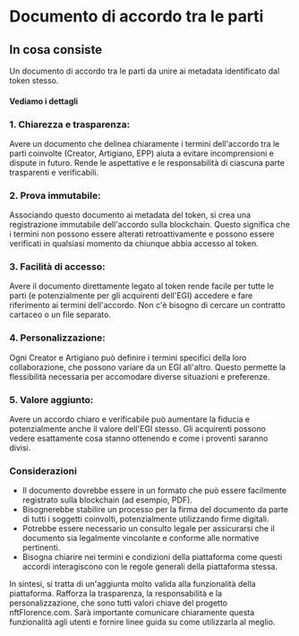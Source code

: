 # Documento di accordo tra le parti

## In cosa consiste
Un documento di accordo tra le parti da unire ai metadata identificato dal token stesso.

#### Vediamo i dettagli

### 1. Chiarezza e trasparenza: 
Avere un documento che delinea chiaramente i termini dell'accordo tra le parti coinvolte (Creator, Artigiano, EPP) aiuta a evitare incomprensioni e dispute in futuro. Rende le aspettative e le responsabilità di ciascuna parte trasparenti e verificabili.

###  2. Prova immutabile: 
Associando questo documento ai metadata del token, si crea una registrazione immutabile dell'accordo sulla blockchain. Questo significa che i termini non possono essere alterati retroattivamente e possono essere verificati in qualsiasi momento da chiunque abbia accesso al token.

### 3. Facilità di accesso: 
Avere il documento direttamente legato al token rende facile per tutte le parti (e potenzialmente per gli acquirenti dell'EGI) accedere e fare riferimento ai termini dell'accordo. Non c'è bisogno di cercare un contratto cartaceo o un file separato.

### 4. Personalizzazione: 
Ogni Creator e Artigiano può definire i termini specifici della loro collaborazione, che possono variare da un EGI all'altro. Questo permette la flessibilità necessaria per accomodare diverse situazioni e preferenze.

### 5. Valore aggiunto: 
Avere un accordo chiaro e verificabile può aumentare la fiducia e potenzialmente anche il valore dell'EGI stesso. Gli acquirenti possono vedere esattamente cosa stanno ottenendo e come i proventi saranno divisi.

### Considerazioni

- Il documento dovrebbe essere in un formato che può essere facilmente registrato sulla blockchain (ad esempio, PDF).
- Bisognerebbe stabilire un processo per la firma del documento da parte di tutti i soggetti coinvolti, potenzialmente utilizzando firme digitali.
- Potrebbe essere necessario un consulto legale per assicurarsi che il documento sia legalmente vincolante e conforme alle normative pertinenti.
- Bisogna chiarire nei termini e condizioni della piattaforma come questi accordi interagiscono con le regole generali della piattaforma stessa.

In sintesi, si tratta di un'aggiunta molto valida alla funzionalità della piattaforma. Rafforza la trasparenza, la responsabilità e la personalizzazione, che sono tutti valori chiave del progetto nftFlorence.com. Sarà importante comunicare chiaramente questa funzionalità agli utenti e fornire linee guida su come utilizzarla al meglio.